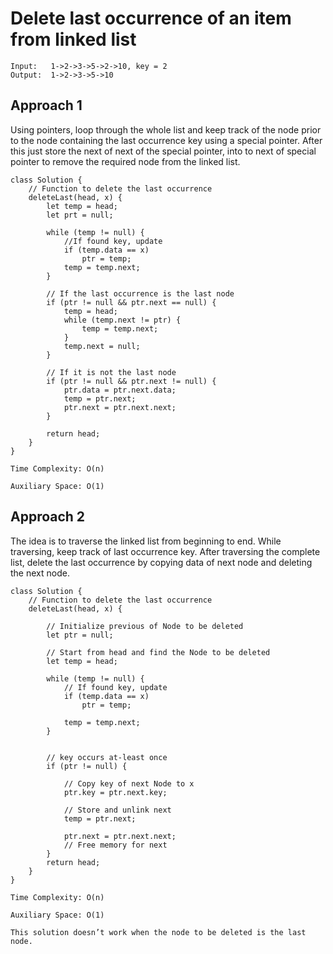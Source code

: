 # Delete last occurrence of an item from linked list

```
Input:   1->2->3->5->2->10, key = 2
Output:  1->2->3->5->10
```

## Approach 1

Using pointers, loop through the whole list and keep track of the node prior to the node containing the last occurrence key using a special pointer. After this just store the next of next of the special pointer, into to next of special pointer to remove the required node from the linked list.

```
class Solution {
    // Function to delete the last occurrence
    deleteLast(head, x) {
        let temp = head;
        let prt = null;

        while (temp != null) {
            //If found key, update
            if (temp.data == x)
                ptr = temp;
            temp = temp.next;
        }

        // If the last occurrence is the last node
        if (ptr != null && ptr.next == null) {
            temp = head;
            while (temp.next != ptr) {
                temp = temp.next;
            }
            temp.next = null;
        }

        // If it is not the last node
        if (ptr != null && ptr.next != null) {
            ptr.data = ptr.next.data;
            temp = ptr.next;
            ptr.next = ptr.next.next;
        }

        return head;
    }
}
```

```
Time Complexity: O(n)

Auxiliary Space: O(1)
```

## Approach 2

The idea is to traverse the linked list from beginning to end. While traversing, keep track of last occurrence key. After traversing the complete list, delete the last occurrence by copying data of next node and deleting the next node.

```
class Solution {
    // Function to delete the last occurrence
    deleteLast(head, x) {

        // Initialize previous of Node to be deleted
        let ptr = null;

        // Start from head and find the Node to be deleted
        let temp = head;

        while (temp != null) {
            // If found key, update
            if (temp.data == x)
                ptr = temp;

            temp = temp.next;
        }


        // key occurs at-least once
        if (ptr != null) {

            // Copy key of next Node to x
            ptr.key = ptr.next.key;

            // Store and unlink next
            temp = ptr.next;

            ptr.next = ptr.next.next;
            // Free memory for next
        }
        return head;
    }
}
```

```
Time Complexity: O(n)

Auxiliary Space: O(1)

This solution doesn’t work when the node to be deleted is the last node.
```
